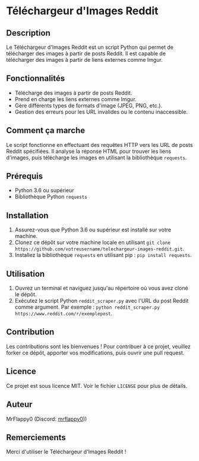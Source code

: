# Téléchargeur d'Images Reddit

## Description

Le Téléchargeur d'Images Reddit est un script Python qui permet de télécharger des images à partir de posts Reddit. Il est capable de télécharger des images à partir de liens externes comme Imgur.

## Fonctionnalités

- Télécharge des images à partir de posts Reddit.
- Prend en charge les liens externes comme Imgur.
- Gère différents types de formats d'image (JPEG, PNG, etc.).
- Gestion des erreurs pour les URL invalides ou le contenu inaccessible.

## Comment ça marche

Le script fonctionne en effectuant des requêtes HTTP vers les URL de posts Reddit spécifiées. Il analyse la réponse HTML pour trouver les liens d'images, puis télécharge les images en utilisant la bibliothèque `requests`.

## Prérequis

- Python 3.6 ou supérieur
- Bibliothèque Python `requests`

## Installation

1. Assurez-vous que Python 3.6 ou supérieur est installé sur votre machine.
2. Clonez ce dépôt sur votre machine locale en utilisant `git clone https://github.com/votreusername/telechargeur-images-reddit.git`.
3. Installez la bibliothèque `requests` en utilisant pip : `pip install requests`.

## Utilisation

1. Ouvrez un terminal et naviguez jusqu'au répertoire où vous avez cloné le dépôt.
2. Exécutez le script Python `reddit_scraper.py` avec l'URL du post Reddit comme argument. Par exemple : `python reddit_scraper.py https://www.reddit.com/r/exemplepost`.

## Contribution

Les contributions sont les bienvenues ! Pour contribuer à ce projet, veuillez forker ce dépôt, apporter vos modifications, puis ouvrir une pull request.

## Licence

Ce projet est sous licence MIT. Voir le fichier `LICENSE` pour plus de détails.

## Auteur

MrFlappy0 (Discord: [mrflappy0](https://discord.com/users/mrflappy0)))

## Remerciements

Merci d'utiliser le Téléchargeur d'Images Reddit !
